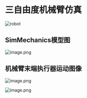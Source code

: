 # 三自由度机械臂仿真

![robot](ScreenShots/robot.gif)

## SimMechanics模型图

![image.png](https://upload-images.jianshu.io/upload_images/12014150-2995ec9c7f392e8d.png?imageMogr2/auto-orient/strip%7CimageView2/2/w/1240)

## 机械臂末端执行器运动图像

![image.png](https://upload-images.jianshu.io/upload_images/12014150-022a1fcdbe4473d5.png?imageMogr2/auto-orient/strip%7CimageView2/2/w/1240)

![image.png](https://upload-images.jianshu.io/upload_images/12014150-f438588f39f4dd23.png?imageMogr2/auto-orient/strip%7CimageView2/2/w/1240)